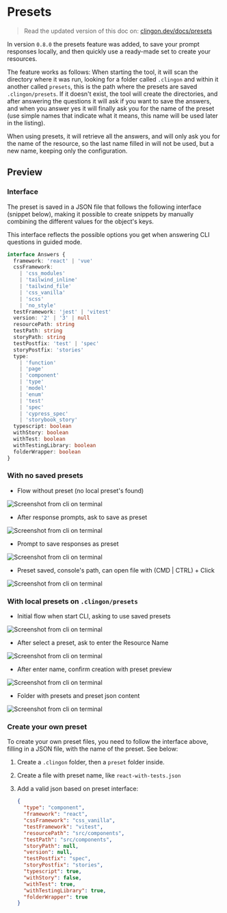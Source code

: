 # Presets

> Read the updated version of this doc on: [clingon.dev/docs/presets](https://www.clingon.dev/docs/presets)

In version `0.8.0` the presets feature was added, to save your prompt responses locally, and then quickly use a ready-made set to create your resources.

The feature works as follows: When starting the tool, it will scan the directory where it was run, looking for a folder called `.clingon` and within it another called `presets`, this is the path where the presets are saved `.clingon/presets`. If it doesn't exist, the tool will create the directories, and after answering the questions it will ask if you want to save the answers, and when you answer yes it will finally ask you for the name of the preset (use simple names that indicate what it means, this name will be used later in the listing).

When using presets, it will retrieve all the answers, and will only ask you for the name of the resource, so the last name filled in will not be used, but a new name, keeping only the configuration.

## Preview

### Interface

The preset is saved in a JSON file that follows the following interface (snippet below), making it possible to create snippets by manually combining the different values ​​for the object's keys.

This interface reflects the possible options you get when answering CLI questions in guided mode.

```ts
interface Answers {
  framework: 'react' | 'vue'
  cssFramework:
    | 'css_modules'
    | 'tailwind_inline'
    | 'tailwind_file'
    | 'css_vanilla'
    | 'scss'
    | 'no_style'
  testFramework: 'jest' | 'vitest'
  version: '2' | '3' | null
  resourcePath: string
  testPath: string
  storyPath: string
  testPostfix: 'test' | 'spec'
  storyPostfix: 'stories'
  type:
    | 'function'
    | 'page'
    | 'component'
    | 'type'
    | 'model'
    | 'enum'
    | 'test'
    | 'spec'
    | 'cypress_spec'
    | 'storybook_story'
  typescript: boolean
  withStory: boolean
  withTest: boolean
  withTestingLibrary: boolean
  folderWrapper: boolean
}
```

### With no saved presets

- Flow without preset (no local preset's found)

![Screenshot from cli on terminal](https://clingon.dev/images/preset-empty.png)

- After response prompts, ask to save as preset

![Screenshot from cli on terminal](https://clingon.dev/images/preset-prompt-save.png)

- Prompt to save responses as preset

![Screenshot from cli on terminal](https://clingon.dev//images/preset-prompt-save.png)

- Preset saved, console's path, can open file with (CMD | CTRL) + Click

![Screenshot from cli on terminal](https://clingon.dev//images/preset-prompt-saved.png)

### With local presets on `.clingon/presets`

- Initial flow when start CLI, asking to use saved presets

![Screenshot from cli on terminal](https://clingon.dev//images/preset-list.png)

- After select a preset, ask to enter the Resource Name

![Screenshot from cli on terminal](https://clingon.dev//images/preset-selected-preset.png)

- After enter name, confirm creation with preset preview

![Screenshot from cli on terminal](https://clingon.dev//images/preset-confirm-creation.png)

- Folder with presets and preset json content

![Screenshot from cli on terminal](https://clingon.dev//images/preset-folder-file.png)

### Create your own preset

To create your own preset files, you need to follow the interface above, filling in a JSON file, with the name of the preset. See below:

1. Create a `.clingon` folder, then a `preset` folder inside.

2. Create a file with preset name, like `react-with-tests.json`

3. Add a valid json based on preset interface:

   ```json showLineNumbers filename="react-with-tests.json"
   {
     "type": "component",
     "framework": "react",
     "cssFramework": "css_vanilla",
     "testFramework": "vitest",
     "resourcePath": "src/components",
     "testPath": "src/components",
     "storyPath": null,
     "version": null,
     "testPostfix": "spec",
     "storyPostfix": "stories",
     "typescript": true,
     "withStory": false,
     "withTest": true,
     "withTestingLibrary": true,
     "folderWrapper": true
   }
   ```
